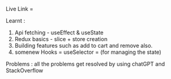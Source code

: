 Live Link = 

Learnt : 
1. Api fetching - useEffect & useState
2. Redux basics - slice + store creation
3. Building features such as add to cart and remove also.
4. somenew Hooks = useSelector = (for managing the state)

Problems : 
all the problems get resolved by using chatGPT and StackOverflow

